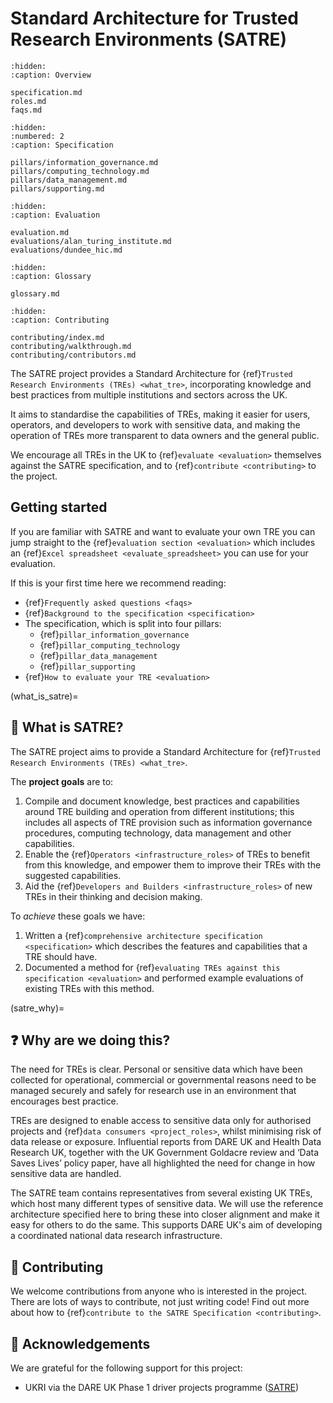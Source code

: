 # Standard Architecture for Trusted Research Environments (SATRE)

```{toctree}
:hidden:
:caption: Overview

specification.md
roles.md
faqs.md
```

```{toctree}
:hidden:
:numbered: 2
:caption: Specification

pillars/information_governance.md
pillars/computing_technology.md
pillars/data_management.md
pillars/supporting.md
```

```{toctree}
:hidden:
:caption: Evaluation

evaluation.md
evaluations/alan_turing_institute.md
evaluations/dundee_hic.md
```

```{toctree}
:hidden:
:caption: Glossary

glossary.md
```

```{toctree}
:hidden:
:caption: Contributing

contributing/index.md
contributing/walkthrough.md
contributing/contributors.md
```

The SATRE project provides a Standard Architecture for {ref}`Trusted Research Environments (TREs) <what_tre>`, incorporating knowledge and best practices from multiple institutions and sectors across the UK.

It aims to standardise the capabilities of TREs, making it easier for users, operators, and developers to work with sensitive data, and making the operation of TREs more transparent to data owners and the general public.

We encourage all TREs in the UK to {ref}`evaluate <evaluation>` themselves against the SATRE specification, and to {ref}`contribute <contributing>` to the project.

## Getting started

If you are familiar with SATRE and want to evaluate your own TRE you can jump straight to the {ref}`evaluation section <evaluation>` which includes an {ref}`Excel spreadsheet <evaluate_spreadsheet>` you can use for your evaluation.

If this is your first time here we recommend reading:

- {ref}`Frequently asked questions <faqs>`
- {ref}`Background to the specification <specification>`
- The specification, which is split into four pillars:
  - {ref}`pillar_information_governance`
  - {ref}`pillar_computing_technology`
  - {ref}`pillar_data_management`
  - {ref}`pillar_supporting`
- {ref}`How to evaluate your TRE <evaluation>`

(what_is_satre)=

## 👀 What is SATRE?

The SATRE project aims to provide a Standard Architecture for {ref}`Trusted Research Environments (TREs) <what_tre>`.

The **project goals** are to:

1. Compile and document knowledge, best practices and capabilities around TRE building and operation from different institutions; this includes all aspects of TRE provision such as information governance procedures, computing technology, data management and other capabilities.
2. Enable the {ref}`Operators <infrastructure_roles>` of TREs to benefit from this knowledge, and empower them to improve their TREs with the suggested capabilities.
3. Aid the {ref}`Developers and Builders <infrastructure_roles>` of new TREs in their thinking and decision making.

To _achieve_ these goals we have:

1. Written a {ref}`comprehensive architecture specification <specification>` which describes the features and capabilities that a TRE should have.
2. Documented a method for {ref}`evaluating TREs against this specification <evaluation>` and performed example evaluations of existing TREs with this method.

(satre_why)=

## ❓ Why are we doing this?

<!-- Motivation: Why a TRE specification is needed/ useful and a description of the broader SATRE project, conception and goals -->

The need for TREs is clear.
Personal or sensitive data which have been collected for operational, commercial or governmental reasons need to be managed securely and safely for research use in an environment that encourages best practice.

TREs are designed to enable access to sensitive data only for authorised projects and {ref}`data consumers <project_roles>`, whilst minimising risk of data release or exposure.
Influential reports from DARE UK and Health Data Research UK, together with the UK Government Goldacre review and ‘Data Saves Lives’ policy paper, have all highlighted the need for change in how sensitive data are handled.

The SATRE team contains representatives from several existing UK TREs, which host many different types of sensitive data.
We will use the reference architecture specified here to bring these into closer alignment and make it easy for others to do the same.
This supports DARE UK's aim of developing a coordinated national data research infrastructure.

## 👐 Contributing

We welcome contributions from anyone who is interested in the project.
There are lots of ways to contribute, not just writing code!
Find out more about how to {ref}`contribute to the SATRE Specification <contributing>`.

## 🙇 Acknowledgements

We are grateful for the following support for this project:

- UKRI via the DARE UK Phase 1 driver projects programme ([SATRE](https://dareuk.org.uk/driver-project-satre/))
